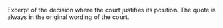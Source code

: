 Excerpt of the decision where the court justifies its position. The quote is always in the original wording of the court.
